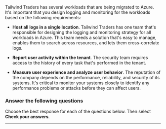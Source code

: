 Tailwind Traders has several workloads that are being migrated to Azure. It's important that you design logging and monitoring for the workloads based on the following requirements: 

- **Host all logs in a single location**. Tailwind Traders has one team that's responsible for designing the logging and monitoring strategy for all workloads in Azure. This team needs a solution that's easy to manage, enables them to search across resources, and lets them cross-correlate logs.

- **Report user activity within the tenant**. The security team requires access to the history of every task that's performed in the tenant.

- **Measure user experience and analyze user behavior**. The reputation of the company depends on the performance, reliability, and security of its systems. It's critical to monitor your systems closely to identify any performance problems or attacks before they can affect users. 

### Answer the following questions

Choose the best response for each of the questions below. Then select **Check your answers**.

---